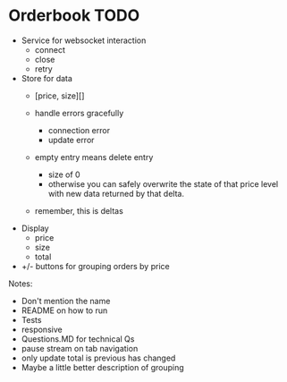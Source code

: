 # Orderbook TODO
- Service for websocket interaction
  - connect
  - close
  - retry
- Store for data
  - [price, size][]

  - handle errors gracefully
    - connection error
    - update error
  - empty entry means delete entry
    - size of 0
    - otherwise you can safely overwrite the state of that price level with new data returned by that delta.
  - remember, this is deltas
- Display
    - price
    - size
    - total
- +/- buttons for grouping orders by price

Notes:
- Don't mention the name
- README on how to run
- Tests
- responsive
- Questions.MD for technical Qs
- pause stream on tab navigation
- only update total is previous has changed
- Maybe a little better description of grouping
